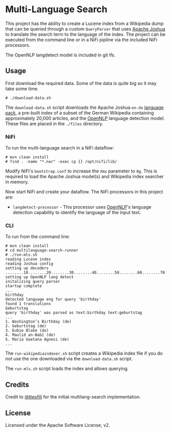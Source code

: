 # Multi-Language Search

This project has the ability to create a Lucene index from a Wikipedia dump that can be queried through a custom `QueryParser` that uses [Apache Joshua](https://cwiki.apache.org/confluence/display/JOSHUA/Apache+Joshua+%28Incubating%29+Home) to translate the search term to the language of the index. The project can be executed from the command line or in a NiFi pipline via the included NiFi processors.

The OpenNLP langdetect model is included in git lfs.

## Usage

First download the required data. Some of the data is quite big so it may take some time.

```
# ./download-data.sh
```

The `download-data.sh` script downloads the Apache Joshua `en-de` [language pack](https://cwiki.apache.org/confluence/display/JOSHUA/Language+Packs), a pre-built index of a subset of the German Wikipedia containing approximately 20,000 articles, and the [OpenNLP](https://opennlp.apache.org/) language detection model. These files are placed in the `./files` directory.

### NiFi

To run the multi-language search in a NiFi dataflow:

```
# mvn clean install
# find . -name "*.nar" -exec cp {} /opt/nifi/lib/
```

Modify NiFI's `bootstrap.conf` to increase the `Xmx` parameter to `8g`. This is required to load the Apache Joshua model(s) and Wikipedia index searcher in memory.

Now start NiFi and create your dataflow. The NiFi processors in this project are:

* `langdetect-processor` - This processor uses [OpenNLP](https://opennlp.apache.org/)'s language detection capability to identify the language of the input text.

### CLI

To run from the command line:

```
# mvn clean install
# cd multilanguage-search-runner
# ./run-mls.sh
reading Lucene index
reading Joshua config
setting up decoders
........10........20........30........40........50........60........70........80........90.....100%
setting up OpenNLP lang detect
initalizing query parser
startup complete
...
birthday
detected language eng for query 'birthday'
found 1 translations
Geburtstag
query 'birthday' was parsed as text:birthday text:geburtstag
...
1. Washington’s Birthday (de)
2. Geburtstag (de)
3. Eubie Blake (de)
4. Maulid an-Nabī (de)
5. Maria Gaetana Agnesi (de)
...
```

The `run-wikipediaindexer.sh` script creates a Wikipedia index file if you do not use the one downloaded via the `download-data.sh` script.

The `run-mls.sh` script loads the index and allows querying.

## Credits

Credit to [@tteofili](https://github.com/tteofili) for the initial multilang-search implementation.

## License

Licensed under the Apache Software License, v2.

